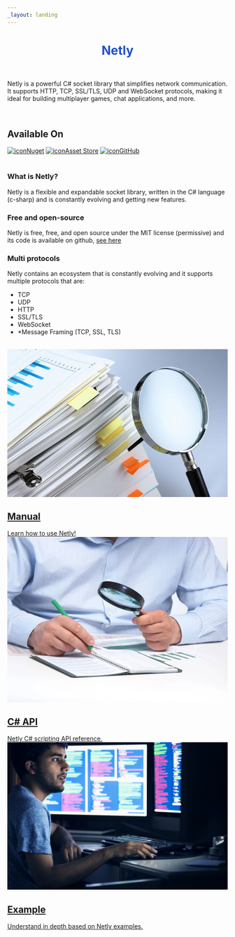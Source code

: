 ```yaml
---
_layout: landing
---
```


<h1 align="center" style="color: #2050ce;">Netly</h1>

</br>

<p class="text">Netly is a powerful C# socket library that simplifies network communication. It supports HTTP, TCP, SSL/TLS, UDP and WebSocket protocols, making it ideal for building multiplayer games, chat applications, and more.</p>

</br>

<h2 class="available-title">Available On</h2>
<nav class='available-container'>
	<a target='_blank' href='https://www.nuget.org/packages/Netly'><img src='/images/nuget.png' alt='icon'`/>Nuget</a>
	<a target='_blank' href='https://u3d.as/2RUX'><img src='/images/unity.png' alt='icon'`/>Asset Store</a>
	<a target='_blank' href='https://github.com/alec1o/Netly'><img src='/images/github.svg' alt='icon'`/>GitHub</a>
</nav>

</br>

<section class='section-container'>
	<article>
		<h1>What is Netly?</h1>
		<p>Netly is a flexible and expandable socket library, written in the C# language (c-sharp) and is constantly evolving and getting new features.</p>
	</article>
	<article>
		<h1>Free and open-source</h1>
		<p>Netly is free, free, and open source under the MIT license (permissive) and its code is available on github, <a href='https://github.com/alec1o/Netly' target='_blank'>see here</a></p>
	</article>
	<article>
		<h1>Multi protocols</h1>
		<p>Netly contains an ecosystem that is constantly evolving and it supports multiple protocols that are:</p>
		<ul>
			<li>TCP</li>
			<li>UDP</li>
			<li>HTTP</li>
			<li>SSL/TLS</li>
			<li>WebSocket</li>
			<li>*Message Framing (TCP, SSL, TLS)</li>
		</ul>
	</article>
</section>
</br>

<nav id="home_target_contents">
	<a href="#" target="_self">
		<img src="images/manual_background.png" alt="Manual image" />
		<h2>Manual</h2>
		<p>Learn how to use Netly!</>
	</a>
	<a href="#" target="_self">
		<img src="images/csharp_api_background.png" alt="C# api image" />
		<h2>C# API</h2>
		<p>Netly C# scripting API reference.</>
	</a>
	<a href="#" target="_self">
		<img src="images/example_background.png" alt="Example image" />
		<h2>Example</h2>
		<p>Understand in depth based on Netly examples.</>
	</a>
</nav>